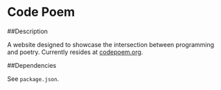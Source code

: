 Code Poem
================

##Description

A website designed to showcase the intersection between programming and poetry. Currently resides at [codepoem.org](http://www.codepoem.org/).

##Dependencies

See `package.json`.


